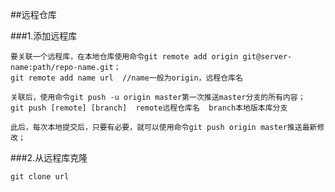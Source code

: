 ##远程仓库

###1.添加远程库

    要关联一个远程库，在本地仓库使用命令git remote add origin git@server-name:path/repo-name.git； 
    git remote add name url  //name一般为origin，远程仓库名
    
    关联后，使用命令git push -u origin master第一次推送master分支的所有内容；
    git push [remote] [branch]  remote远程仓库名  branch本地版本库分支
    
    此后，每次本地提交后，只要有必要，就可以使用命令git push origin master推送最新修改；
    
###2.从远程库克隆

    git clone url